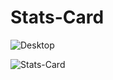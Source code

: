 # Stats-Card

![Desktop](https://user-images.githubusercontent.com/114027684/211171601-44712e4a-3708-4276-bd53-9f68d76995ed.png)

![Stats-Card](https://user-images.githubusercontent.com/114027684/211171607-bd9e25e1-25bd-477f-9edf-ae5bbed8d882.png)
